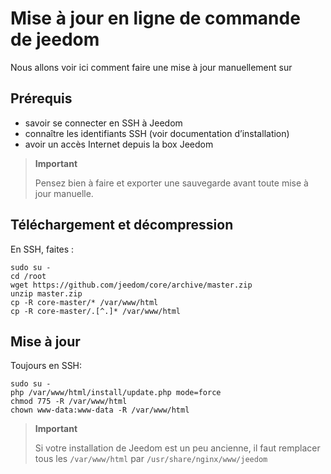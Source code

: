 # Mise à jour en ligne de commande de jeedom

Nous allons voir ici comment faire une mise à jour manuellement sur

## Prérequis

-   savoir se connecter en SSH à Jeedom
-   connaître les identifiants SSH (voir documentation d’installation)
-   avoir un accès Internet depuis la box Jeedom

> **Important**
>
> Pensez bien à faire et exporter une sauvegarde avant toute mise à jour manuelle.

## Téléchargement et décompression

En SSH, faites :

````
sudo su -
cd /root
wget https://github.com/jeedom/core/archive/master.zip
unzip master.zip
cp -R core-master/* /var/www/html
cp -R core-master/.[^.]* /var/www/html
````

## Mise à jour

Toujours en SSH:

````
sudo su -
php /var/www/html/install/update.php mode=force
chmod 775 -R /var/www/html
chown www-data:www-data -R /var/www/html
````

> **Important**
>
> Si votre installation de Jeedom est un peu ancienne, il faut remplacer tous les ``/var/www/html`` par ``/usr/share/nginx/www/jeedom``
